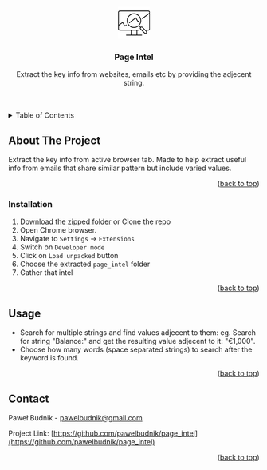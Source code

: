 <a name="readme-top"></a>

<!-- PROJECT LOGO -->
<br />
<div align="center">
  <a href="https://github.com/pawelbudnik/page_intel">
    <img src="images/icon-64.png" alt="Extension Icon">
  </a>

  <h3 align="center">Page Intel</h3>

  <p align="center">
    Extract the key info from websites, emails etc by providing the adjecent string.
    <br />
    <br />
    <br />
  </p>
</div>

<!-- TABLE OF CONTENTS -->
<details>
  <summary>Table of Contents</summary>
  <ol>
    <li>
      <a href="#about-the-project">About The Project</a>
    </li>
    <li>
      <a href="#installation">Installation</a>
    </li>
    <li><a href="#usage">Usage</a></li>
    <li><a href="#contact">Contact</a></li>
  </ol>
</details>

<!-- ABOUT THE PROJECT -->
## About The Project

Extract the key info from active browser tab.
Made to help extract useful info from emails that share similar pattern but include varied values.

<p align="right">(<a href="#readme-top">back to top</a>)</p>

### Installation

1. [Download the zipped folder](https://github.com/pawelbudnik/page_intel/archive/refs/heads/master.zip) or Clone the repo
2. Open Chrome browser.
3. Navigate to `Settings` -> `Extensions`
4. Switch on `Developer mode`
5. Click on `Load unpacked` button
6. Choose the extracted `page_intel` folder
7. Gather that intel

<p align="right">(<a href="#readme-top">back to top</a>)</p>

<!-- USAGE EXAMPLES -->
## Usage

- Search for multiple strings and find values adjecent to them: eg. Search for string "Balance:" and get the resulting value adjecent to it: "€1,000".
- Choose how many words (space separated strings) to search after the keyword is found.

<p align="right">(<a href="#readme-top">back to top</a>)</p>

<!-- CONTACT -->
## Contact

Paweł Budnik - pawelbudnik@gmail.com

Project Link: [https://github.com/pawelbudnik/page_intel](https://github.com/pawelbudnik/page_intel)

<p align="right">(<a href="#readme-top">back to top</a>)</p>
